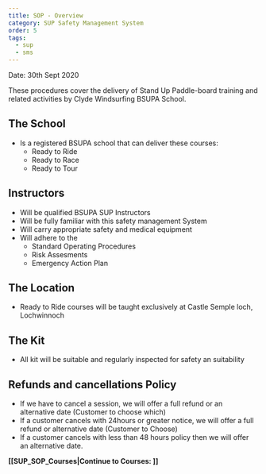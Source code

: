 ```yaml
---
title: SOP - Overview
category: SUP Safety Management System
order: 5
tags:
  - sup
  - sms
---
```

Date: 30th Sept 2020

These procedures cover the delivery of Stand Up Paddle-board training and related activities by Clyde Windsurfing BSUPA School.


## The School
- Is a registered BSUPA school that can deliver these courses:
   - Ready to Ride     
   - Ready to Race   
   - Ready to Tour   

## Instructors
- Will be qualified BSUPA SUP Instructors
- Will be fully familiar with this safety management System
- Will carry appropriate safety and medical equipment
- Will adhere to the
   - Standard Operating Procedures
   - Risk Assesments
   - Emergency Action Plan

## The Location
- Ready to Ride courses will be taught exclusively at Castle Semple loch, Lochwinnoch

## The Kit
- All kit will be suitable and regularly inspected for safety an suitability

## Refunds and cancellations Policy
- If we have to cancel a session, we will offer a full refund or an alternative date (Customer to choose which)
- If a customer cancels with 24hours or greater notice, we will offer a full refund or alternative date (Customer to Choose)
- If a customer cancels with less than 48 hours policy then we will offer an alternative date.

**[[SUP_SOP_Courses|Continue to Courses: ]]**
